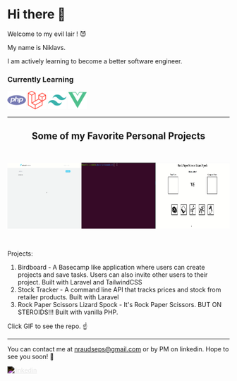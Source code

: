 # Hi there 👋


Welcome to my evil lair ! 😈

My name is Niklavs.

I am actively learning to become a better software engineer.

### Currently Learning 
<img src=php.svg alt=php height="42" width="42"> <img src=laravel.svg alt=laravel height="42" width="42"> <img src=tailwindcss.svg alt=tailwindcss height="42" width="42"> <img src=vue.svg alt=vue height="42" width="42">
<hr>


<h2 align="center">Some of my Favorite Personal Projects</h2>

<br>

<p align="center" style="display: flex; justify-content: space-around">
  <a href="https://github.com/NRaudseps/birdboard">
    <img src=birdboard.gif alt=birdboard width="250" height="150"/>
  </a>
  <a href="https://github.com/vladislavs-poznaks/game-aggregator">
    <img src=In_Stock.gif alt=stock width="250" height="150"/>
  </a>
  <a href="https://github.com/NRaudseps/RPSLS">
    <img src=rpsls.gif alt=rpsls width="250" height="150"/>
  </a>
</p>

<br>

Projects:
1. Birdboard - A Basecamp like application where users can create projects and save tasks. Users can also invite other users to their project. Built with Laravel and TailwindCSS
2. Stock Tracker - A command line API that tracks prices and stock from retailer products. Built with Laravel
3. Rock Paper Scissors Lizard Spock - It's Rock Paper Scissors. BUT ON STEROIDS!!! Built with vanilla PHP.

Click GIF to see the repo. ☝️

<hr>

You can contact me at nraudseps@gmail.com or by PM on linkedin. Hope to see you soon! 🤗

[<img alt="linkedin" height="42" width="42" src="https://cdn.jsdelivr.net/npm/simple-icons@v4/icons/linkedin.svg" style="filter: invert(1)"/>](https://www.linkedin.com/in/niklavs-raudseps/)


<!--
**NRaudseps/NRaudseps** is a ✨ _special_ ✨ repository because its `README.md` (this file) appears on your GitHub profile.

Here are some ideas to get you started:

- 🔭 I’m currently working on ...
- 🌱 I’m currently learning ...
- 👯 I’m looking to collaborate on ...
- 🤔 I’m looking for help with ...
- 💬 Ask me about ...
- 📫 How to reach me: ...
- 😄 Pronouns: ...
- ⚡ Fun fact: ...
-->
